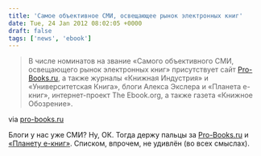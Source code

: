 ```yaml
---
title: 'Самое объективное СМИ, освещающее рынок электронных книг'
date: Tue, 24 Jan 2012 08:02:05 +0000
draft: false
tags: ['news', 'ebook']
---
```


> В числе номинатов на звание «Самого объективного СМИ, освещающего рынок электронных книг» присутствует сайт [Pro-Books.ru](http://www.pro-books.ru), а также журналы «Книжная Индустрия» и «Университетская Книга», блоги Алекса Экслера и «Планета е-книг», интернет-проект The Ebook.org, а также газета «Книжное Обозрение».

via [pro-books.ru](http://pro-books.ru/news/4/8549)

Блоги у нас уже СМИ? Ну, ОК. Тогда держу пальцы за [Pro-Books.ru](http://pro-books.ru) и [«Планету е-книг»](http://blog.rgub.ru/ekniga/). Списком, впрочем, не удивлён (во всех смыслах).